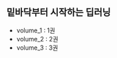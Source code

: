 밑바닥부터 시작하는 딥러닝
------------------------------------
- volume_1 : 1권
- volume_2 : 2권
- volume_3 : 3권
